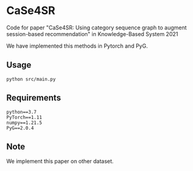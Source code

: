 # CaSe4SR
Code for paper "CaSe4SR: Using category sequence graph to augment session-based recommendation" in Knowledge-Based System 2021

We have implemented this methods in Pytorch and PyG.

## Usage

`python src/main.py`

## Requirements

```
python==3.7
PyTorch==1.11
numpy==1.21.5
PyG==2.0.4
```

## Note
We implement this paper on other dataset.
